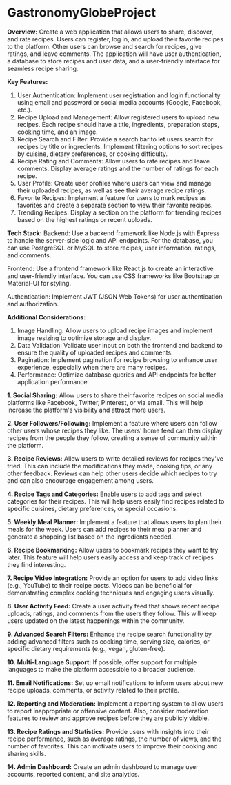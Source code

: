 # GastronomyGlobeProject
**Overview:**
Create a web application that allows users to share, discover, and rate recipes. Users can register, log in, and upload their favorite recipes to the platform. Other users can browse and search for recipes, give ratings, and leave comments. The application will have user authentication, a database to store recipes and user data, and a user-friendly interface for seamless recipe sharing.

**Key Features:**

1. User Authentication: Implement user registration and login functionality using email and password or social media accounts (Google, Facebook, etc.).
2. Recipe Upload and Management: Allow registered users to upload new recipes. Each recipe should have a title, ingredients, preparation steps, cooking time, and an image.
3. Recipe Search and Filter: Provide a search bar to let users search for recipes by title or ingredients. Implement filtering options to sort recipes by cuisine, dietary preferences, or cooking difficulty.
4. Recipe Rating and Comments: Allow users to rate recipes and leave comments. Display average ratings and the number of ratings for each recipe.
5. User Profile: Create user profiles where users can view and manage their uploaded recipes, as well as see their average recipe ratings.
6. Favorite Recipes: Implement a feature for users to mark recipes as favorites and create a separate section to view their favorite recipes.
7. Trending Recipes: Display a section on the platform for trending recipes based on the highest ratings or recent uploads.

**Tech Stack:**
Backend: Use a backend framework like Node.js with Express to handle the server-side logic and API endpoints. For the database, you can use PostgreSQL or MySQL to store recipes, user information, ratings, and comments.

Frontend: Use a frontend framework like React.js to create an interactive and user-friendly interface. You can use CSS frameworks like Bootstrap or Material-UI for styling.

Authentication: Implement JWT (JSON Web Tokens) for user authentication and authorization.

**Additional Considerations:**

1. Image Handling: Allow users to upload recipe images and implement image resizing to optimize storage and display.
2. Data Validation: Validate user input on both the frontend and backend to ensure the quality of uploaded recipes and comments.
3. Pagination: Implement pagination for recipe browsing to enhance user experience, especially when there are many recipes.
4. Performance: Optimize database queries and API endpoints for better application performance.

**1. Social Sharing:** Allow users to share their favorite recipes on social media platforms like Facebook, Twitter, Pinterest, or via email. This will help increase the platform's visibility and attract more users.

**2. User Followers/Following:** Implement a feature where users can follow other users whose recipes they like. The users' home feed can then display recipes from the people they follow, creating a sense of community within the platform.

**3. Recipe Reviews:** Allow users to write detailed reviews for recipes they've tried. This can include the modifications they made, cooking tips, or any other feedback. Reviews can help other users decide which recipes to try and can also encourage engagement among users.

**4. Recipe Tags and Categories:** Enable users to add tags and select categories for their recipes. This will help users easily find recipes related to specific cuisines, dietary preferences, or special occasions.

**5. Weekly Meal Planner:** Implement a feature that allows users to plan their meals for the week. Users can add recipes to their meal planner and generate a shopping list based on the ingredients needed.

**6. Recipe Bookmarking:** Allow users to bookmark recipes they want to try later. This feature will help users easily access and keep track of recipes they find interesting.

**7. Recipe Video Integration:** Provide an option for users to add video links (e.g., YouTube) to their recipe posts. Videos can be beneficial for demonstrating complex cooking techniques and engaging users visually.

**8. User Activity Feed:** Create a user activity feed that shows recent recipe uploads, ratings, and comments from the users they follow. This will keep users updated on the latest happenings within the community.

**9. Advanced Search Filters:** Enhance the recipe search functionality by adding advanced filters such as cooking time, serving size, calories, or specific dietary requirements (e.g., vegan, gluten-free).

**10. Multi-Language Support:** If possible, offer support for multiple languages to make the platform accessible to a broader audience.

**11. Email Notifications:** Set up email notifications to inform users about new recipe uploads, comments, or activity related to their profile.

**12. Reporting and Moderation:** Implement a reporting system to allow users to report inappropriate or offensive content. Also, consider moderation features to review and approve recipes before they are publicly visible.

**13. Recipe Ratings and Statistics:** Provide users with insights into their recipe performance, such as average ratings, the number of views, and the number of favorites. This can motivate users to improve their cooking and sharing skills.

**14. Admin Dashboard:** Create an admin dashboard to manage user accounts, reported content, and site analytics.
